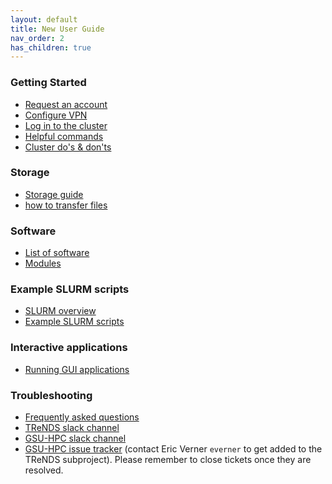 ```yaml
---
layout: default
title: New User Guide
nav_order: 2
has_children: true
---
```

### Getting Started

- [Request an account](Request_an_account)
- [Configure VPN](Configure_VPN)
- [Log in to the cluster](Log_in_to_the_cluster)
- [Helpful commands](Helpful_commands)
- [Cluster do's & don'ts](Cluster_do's_&_don'ts)

### Storage

- [Storage guide](Storage_guide)
- [how to transfer files](Storage_file_transfer)

### Software

- [List of software](List_of_software)
- [Modules](Modules)

### Example SLURM scripts

- [SLURM overview](Workload_manager_overview)
- [Example SLURM scripts](Example_SLURM_scripts)

### Interactive applications

- [Running GUI applications](Running_GUI_applications#Method_2_.28via_interactive_mode.29)

### Troubleshooting

- [Frequently asked questions](FAQ)
- [TReNDS slack channel](http://trendscenter.slack.com/#hpc-tips)
- [GSU-HPC slack channel](https://gsu-hpc.slack.com/)
- [GSU-HPC issue tracker](https://hydra.rs.gsu.edu/) (contact Eric Verner
    `everner` to get added to the TReNDS subproject). Please remember to
    close tickets once they are resolved.